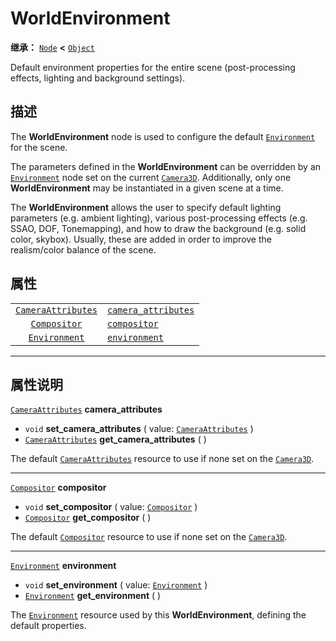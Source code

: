 <!-- ⚠ 请勿编辑本文件 ⚠ -->
<!-- 本文档使用脚本从 WeDot 引擎源码仓库生成。 -->
<!-- 生成脚本：https://github.com/WeDot-Engine/WeDot/tree/4.3/doc/tools/make_md.py； -->
<!-- 原文件：https://github.com/WeDot-Engine/WeDot/tree/4.3/doc/classes/WorldEnvironment.xml。 -->

<div id="_class_worldenvironment"></div>

# WorldEnvironment

**继承：** [`Node`](class_node.md) **<** [`Object`](class_object.md)

Default environment properties for the entire scene (post-processing effects, lighting and background settings).

## 描述

The **WorldEnvironment** node is used to configure the default [`Environment`](class_environment.md) for the scene.

The parameters defined in the **WorldEnvironment** can be overridden by an [`Environment`](class_environment.md) node set on the current [`Camera3D`](class_camera3d.md). Additionally, only one **WorldEnvironment** may be instantiated in a given scene at a time.

The **WorldEnvironment** allows the user to specify default lighting parameters (e.g. ambient lighting), various post-processing effects (e.g. SSAO, DOF, Tonemapping), and how to draw the background (e.g. solid color, skybox). Usually, these are added in order to improve the realism/color balance of the scene.

## 属性

|||
|:-:|:--|
| [`CameraAttributes`](class_cameraattributes.md) | [`camera_attributes`](#class_worldenvironment_property_camera_attributes) |
| [`Compositor`](class_compositor.md)             | [`compositor`](#class_worldenvironment_property_compositor)               |
| [`Environment`](class_environment.md)           | [`environment`](#class_worldenvironment_property_environment)             |

<!-- rst-class:: classref-section-separator -->

---

## 属性说明

<div id="_class_worldenvironment_property_camera_attributes"></div>

[`CameraAttributes`](class_cameraattributes.md) **camera_attributes** <div id="class_worldenvironment_property_camera_attributes"></div>

- `void` **set_camera_attributes** ( value: [`CameraAttributes`](class_cameraattributes.md) )
- [`CameraAttributes`](class_cameraattributes.md) **get_camera_attributes** ( )

The default [`CameraAttributes`](class_cameraattributes.md) resource to use if none set on the [`Camera3D`](class_camera3d.md).

<!-- rst-class:: classref-item-separator -->

---

<div id="_class_worldenvironment_property_compositor"></div>

[`Compositor`](class_compositor.md) **compositor** <div id="class_worldenvironment_property_compositor"></div>

- `void` **set_compositor** ( value: [`Compositor`](class_compositor.md) )
- [`Compositor`](class_compositor.md) **get_compositor** ( )

The default [`Compositor`](class_compositor.md) resource to use if none set on the [`Camera3D`](class_camera3d.md).

<!-- rst-class:: classref-item-separator -->

---

<div id="_class_worldenvironment_property_environment"></div>

[`Environment`](class_environment.md) **environment** <div id="class_worldenvironment_property_environment"></div>

- `void` **set_environment** ( value: [`Environment`](class_environment.md) )
- [`Environment`](class_environment.md) **get_environment** ( )

The [`Environment`](class_environment.md) resource used by this **WorldEnvironment**, defining the default properties.

[^virtual]: 本方法通常需要用户覆盖才能生效。
[^const]: 本方法无副作用，不会修改该实例的任何成员变量。
[^vararg]: 本方法除了能接受在此处描述的参数外，还能够继续接受任意数量的参数。
[^constructor]: 本方法用于构造某个类型。
[^static]: 调用本方法无需实例，可直接使用类名进行调用。
[^operator]: 本方法描述的是使用本类型作为左操作数的有效运算符。
[^bitfield]: 这个值是由下列位标志构成位掩码的整数。
[^void]: 无返回值。
